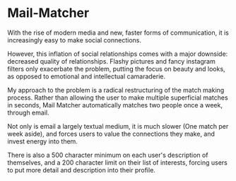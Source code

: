 # Mail-Matcher

With the rise of modern media and new, faster forms of communication, it is increasingly easy to make social connections.

However, this inflation of social relationships comes with a major downside: decreased quality of relationships.  Flashy pictures and fancy instagram filters only exacerbate the problem, putting the focus on beauty and looks, as opposed to emotional and intellectual camaraderie.

My approach to the problem is a radical restructuring of the match making process.  Rather than allowing the user to make multiple superficial matches in seconds, Mail Matcher automatically matches two people once a week, through email.  

Not only is email a largely textual medium, it is much slower (One match per week aside), and forces users to value the connections they make, and invest energy into them.

There is also a 500 character minimum on each user's description of themselves, and a 200 character limit on their list of interests, forcing users to put more detail and description into their profile.
